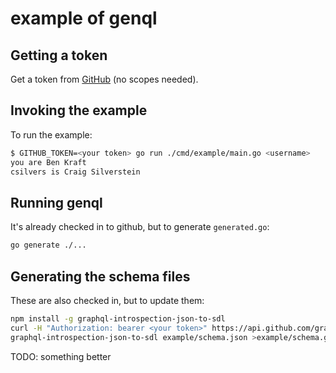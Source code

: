 # example of genql

## Getting a token
Get a token from [GitHub](https://github.com/settings/tokens/new) (no scopes needed).

## Invoking the example 

To run the example:

```sh
$ GITHUB_TOKEN=<your token> go run ./cmd/example/main.go <username>
you are Ben Kraft
csilvers is Craig Silverstein
```

## Running genql

It's already checked in to github, but to generate `generated.go`:
```sh
go generate ./...
```

## Generating the schema files

These are also checked in, but to update them:

```sh
npm install -g graphql-introspection-json-to-sdl
curl -H "Authorization: bearer <your token>" https://api.github.com/graphql >example/schema.json
graphql-introspection-json-to-sdl example/schema.json >example/schema.graphql
```

TODO: something better

